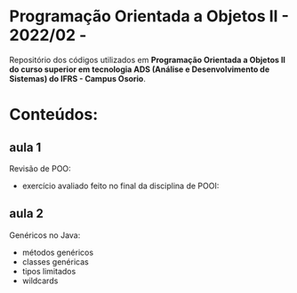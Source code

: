 # Programação Orientada a Objetos II - 2022/02 - 
Repositório dos códigos utilizados em **Programação Orientada a Objetos II do curso superior em tecnologia ADS (Análise e Desenvolvimento de Sistemas) do IFRS - Campus Osorio**.

# Conteúdos:

## aula 1
Revisão de POO: 
* exercício avaliado feito no final da disciplina de POOI:

## aula 2
Genéricos no Java:
* métodos genéricos
* classes genéricas
* tipos limitados
* wildcards

<!--

## aula 3
Lambdas no Java:
* classes anônimas
* interfaces funcionais
* lambdas
* referências de métodos
* streams

## aula 4
Conexão com Banco de Dados - JDBC:
* criando uma conexão
* rodando queries
* setando parameters
* tratando a resposta

## aula 5
Padrões de persistência de dados
* Active Record
* DAO (Data Access Object)
* Repository

## aula 6
Introdução ao JavaFx
* criando projeto JavaFX no Eclipse
* Hello world
* introdução a labels, text fields, eventos, botoẽs, layouts etc

## aula 7
Criando um CRUD com Java FX no modelo MVC
* usando o Scene Builder para criar telas
* navegação entre telas
* criando as controllers das telas

## aula 8
Mapeamento Objeto-Relacional (ORM)
* formas de mapear relacionamento (um para um, um para muitos, muitos para muitos)
* outros mapeamentos: classes - tabelas, coluna - atributo, herança
* exemplo de mapeamento relacionamento um para muitos com DAO

## aula 9
Complementando exemplo JavaFX:
* complementando exemplo JavaFX anterior
* discussão dos impactos de adicionar a tabela (e model) Grupo e relacionamento um para muitos

-->
